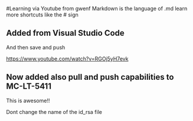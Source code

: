#Learning via Youtube from gwenf
Markdown is the language of .md  learn more shortcuts like the # sign

## Added from Visual Studio Code
And then save and push

https://www.youtube.com/watch?v=RGOj5yH7evk


## Now added also pull and push capabilities to MC-LT-5411
This is awesome!!

Dont change the name of the id_rsa file